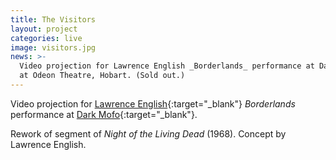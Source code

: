 ```yaml
---
title: The Visitors
layout: project
categories: live
image: visitors.jpg
news: >-
  Video projection for Lawrence English _Borderlands_ performance at Dark Mofo
  at Odeon Theatre, Hobart. (Sold out.)
---
```


Video projection for [Lawrence English][lpe]{:target="_blank"} _Borderlands_ performance at
[Dark Mofo][]{:target="_blank"}.

Rework of segment of _Night of the Living Dead_ (1968). Concept by
Lawrence English.

[dark mofo]: https://darkmofo.net.au/schedule/borderlands/
[lpe]: http://www.lawrenceenglish.com/
